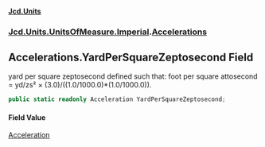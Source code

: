 #### [Jcd.Units](index.md 'index')

### [Jcd.Units.UnitsOfMeasure.Imperial](Jcd.Units.UnitsOfMeasure.Imperial.md 'Jcd.Units.UnitsOfMeasure.Imperial').[Accelerations](Accelerations.md 'Jcd.Units.UnitsOfMeasure.Imperial.Accelerations')

## Accelerations.YardPerSquareZeptosecond Field

yard per square zeptosecond defined such that: foot per square attosecond = yd/zs² ×
(3.0)/((1.0/1000.0)*(1.0/1000.0)).

```csharp
public static readonly Acceleration YardPerSquareZeptosecond;
```

#### Field Value

[Acceleration](Acceleration.md 'Jcd.Units.UnitTypes.Acceleration')